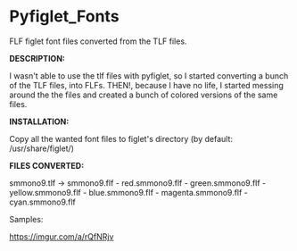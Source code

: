 # Pyfiglet_Fonts
FLF figlet font files converted from the TLF files.

**DESCRIPTION:**

I wasn't able to use the tlf files with pyfiglet, so I started converting a bunch of the TLF files, into FLFs. THEN!, because I have no life, I started messing around the the files and created a bunch of colored versions of the same files.

**INSTALLATION:**

Copy all the wanted font files to figlet's directory (by default: /usr/share/figlet/)

**FILES CONVERTED:**

smmono9.tlf -> smmono9.flf
                - red.smmono9.flf
                - green.smmono9.flf
                - yellow.smmono9.flf
                - blue.smmono9.flf
                - magenta.smmono9.flf
                - cyan.smmono9.flf

Samples:

https://imgur.com/a/rQfNRjv
